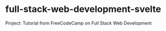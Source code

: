 # full-stack-web-development-svelte
Project: Tutorial from FreeCodeCamp on Full Stack Web Development
